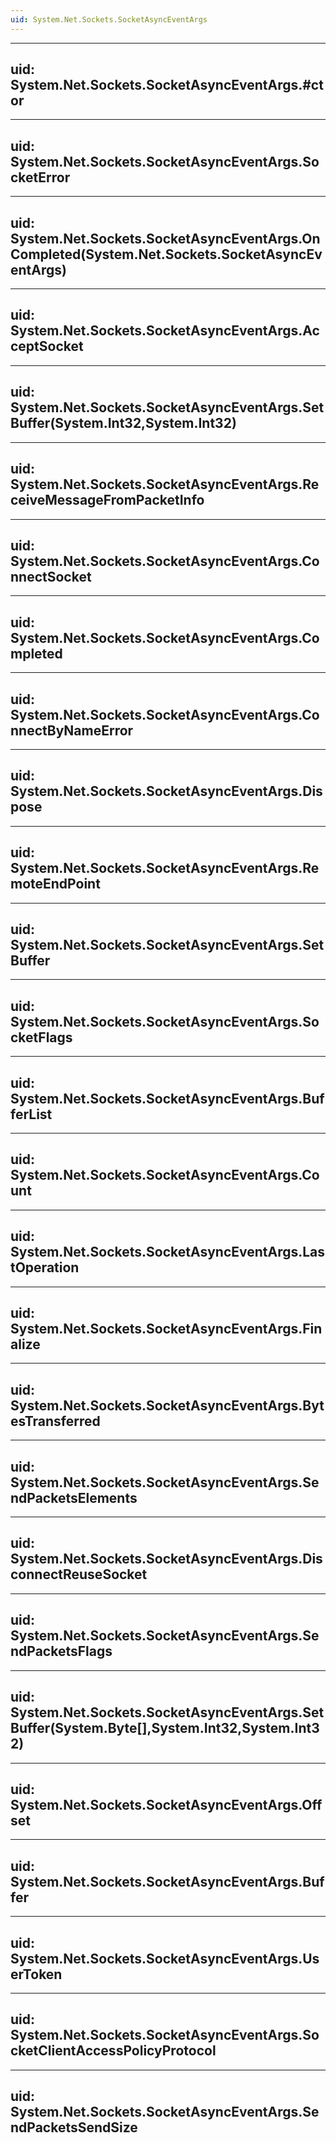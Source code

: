 ```yaml
---
uid: System.Net.Sockets.SocketAsyncEventArgs
---
```


---
uid: System.Net.Sockets.SocketAsyncEventArgs.#ctor
---

---
uid: System.Net.Sockets.SocketAsyncEventArgs.SocketError
---

---
uid: System.Net.Sockets.SocketAsyncEventArgs.OnCompleted(System.Net.Sockets.SocketAsyncEventArgs)
---

---
uid: System.Net.Sockets.SocketAsyncEventArgs.AcceptSocket
---

---
uid: System.Net.Sockets.SocketAsyncEventArgs.SetBuffer(System.Int32,System.Int32)
---

---
uid: System.Net.Sockets.SocketAsyncEventArgs.ReceiveMessageFromPacketInfo
---

---
uid: System.Net.Sockets.SocketAsyncEventArgs.ConnectSocket
---

---
uid: System.Net.Sockets.SocketAsyncEventArgs.Completed
---

---
uid: System.Net.Sockets.SocketAsyncEventArgs.ConnectByNameError
---

---
uid: System.Net.Sockets.SocketAsyncEventArgs.Dispose
---

---
uid: System.Net.Sockets.SocketAsyncEventArgs.RemoteEndPoint
---

---
uid: System.Net.Sockets.SocketAsyncEventArgs.SetBuffer
---

---
uid: System.Net.Sockets.SocketAsyncEventArgs.SocketFlags
---

---
uid: System.Net.Sockets.SocketAsyncEventArgs.BufferList
---

---
uid: System.Net.Sockets.SocketAsyncEventArgs.Count
---

---
uid: System.Net.Sockets.SocketAsyncEventArgs.LastOperation
---

---
uid: System.Net.Sockets.SocketAsyncEventArgs.Finalize
---

---
uid: System.Net.Sockets.SocketAsyncEventArgs.BytesTransferred
---

---
uid: System.Net.Sockets.SocketAsyncEventArgs.SendPacketsElements
---

---
uid: System.Net.Sockets.SocketAsyncEventArgs.DisconnectReuseSocket
---

---
uid: System.Net.Sockets.SocketAsyncEventArgs.SendPacketsFlags
---

---
uid: System.Net.Sockets.SocketAsyncEventArgs.SetBuffer(System.Byte[],System.Int32,System.Int32)
---

---
uid: System.Net.Sockets.SocketAsyncEventArgs.Offset
---

---
uid: System.Net.Sockets.SocketAsyncEventArgs.Buffer
---

---
uid: System.Net.Sockets.SocketAsyncEventArgs.UserToken
---

---
uid: System.Net.Sockets.SocketAsyncEventArgs.SocketClientAccessPolicyProtocol
---

---
uid: System.Net.Sockets.SocketAsyncEventArgs.SendPacketsSendSize
---
